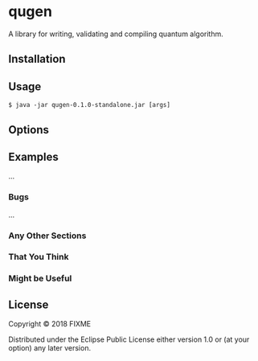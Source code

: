 # qugen

A library for writing, validating and compiling quantum algorithm.

## Installation


## Usage

    $ java -jar qugen-0.1.0-standalone.jar [args]

## Options

## Examples

...

### Bugs

...

### Any Other Sections
### That You Think
### Might be Useful

## License

Copyright © 2018 FIXME

Distributed under the Eclipse Public License either version 1.0 or (at
your option) any later version.
